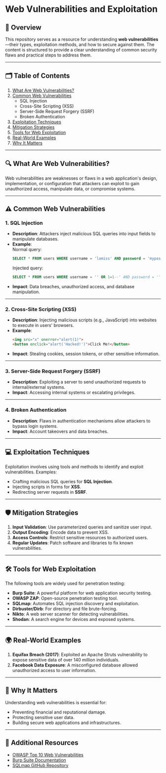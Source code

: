 # Web Vulnerabilities and Exploitation

## 📖 Overview
This repository serves as a resource for understanding **web vulnerabilities**—their types, exploitation methods, and how to secure against them. The content is structured to provide a clear understanding of common security flaws and practical steps to address them.

---

## 🗂️ Table of Contents
1. [What Are Web Vulnerabilities?](#what-are-web-vulnerabilities)
2. [Common Web Vulnerabilities](#common-web-vulnerabilities)
    - SQL Injection
    - Cross-Site Scripting (XSS)
    - Server-Side Request Forgery (SSRF)
    - Broken Authentication
3. [Exploitation Techniques](#exploitation-techniques)
4. [Mitigation Strategies](#mitigation-strategies)
5. [Tools for Web Exploitation](#tools-for-web-exploitation)
6. [Real-World Examples](#real-world-examples)
7. [Why It Matters](#why-it-matters)

---

## 🔍 What Are Web Vulnerabilities?
Web vulnerabilities are weaknesses or flaws in a web application's design, implementation, or configuration that attackers can exploit to gain unauthorized access, manipulate data, or compromise systems.

---

## ⚠️ Common Web Vulnerabilities
### 1. SQL Injection
- **Description**: Attackers inject malicious SQL queries into input fields to manipulate databases.
- **Example**:  
  Normal query:  
  ```sql
  SELECT * FROM users WHERE username = 'lamiss' AND password = 'mypassword';
  ```  
  Injected query:  
  ```sql
  SELECT * FROM users WHERE username = '' OR 1=1--' AND password = '';
  ```
- **Impact**: Data breaches, unauthorized access, and database manipulation.

---

### 2. Cross-Site Scripting (XSS)
- **Description**: Injecting malicious scripts (e.g., JavaScript) into websites to execute in users' browsers.
- **Example**:  
  ```html
  <img src="x" onerror="alert(1)">
  <button onclick="alert('Hacked!')">Click Me!</button>
  ```
- **Impact**: Stealing cookies, session tokens, or other sensitive information.

---

### 3. Server-Side Request Forgery (SSRF)
- **Description**: Exploiting a server to send unauthorized requests to internal/external systems.
- **Impact**: Accessing internal systems or escalating privileges.

---

### 4. Broken Authentication
- **Description**: Flaws in authentication mechanisms allow attackers to bypass login systems.
- **Impact**: Account takeovers and data breaches.

---

## 💻 Exploitation Techniques
Exploitation involves using tools and methods to identify and exploit vulnerabilities. Examples:
- Crafting malicious SQL queries for **SQL Injection**.
- Injecting scripts in forms for **XSS**.
- Redirecting server requests in **SSRF**.

---

## 🛡️ Mitigation Strategies
1. **Input Validation**: Use parameterized queries and sanitize user input.
2. **Output Encoding**: Encode data to prevent XSS.
3. **Access Controls**: Restrict sensitive resources to authorized users.
4. **Regular Updates**: Patch software and libraries to fix known vulnerabilities.

---

## 🛠️ Tools for Web Exploitation
The following tools are widely used for penetration testing:
- **Burp Suite**: A powerful platform for web application security testing.
- **OWASP ZAP**: Open-source penetration testing tool.
- **SQLmap**: Automates SQL injection discovery and exploitation.
- **Dirbuster/Dirb**: For directory and file brute-forcing.
- **Nikto**: A web server scanner for detecting vulnerabilities.
- **Shodan**: A search engine for devices and exposed systems.

---

## 🌍 Real-World Examples
1. **Equifax Breach (2017)**: Exploited an Apache Struts vulnerability to expose sensitive data of over 140 million individuals.
2. **Facebook Data Exposure**: A misconfigured database allowed unauthorized access to user information.

---

## 🚨 Why It Matters
Understanding web vulnerabilities is essential for:
- Preventing financial and reputational damage.
- Protecting sensitive user data.
- Building secure web applications and infrastructures.

---

## 📁 Additional Resources
- [OWASP Top 10 Web Vulnerabilities](https://owasp.org/www-project-top-ten/)
- [Burp Suite Documentation](https://portswigger.net/burp/documentation)
- [SQLmap GitHub Repository](https://github.com/sqlmapproject/sqlmap)

